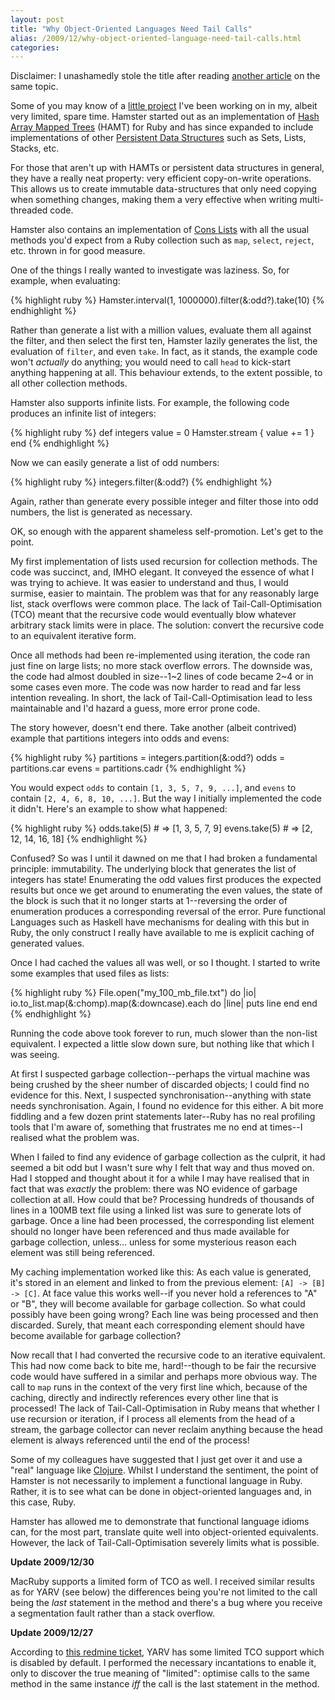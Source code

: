 ```yaml
---
layout: post
title: "Why Object-Oriented Languages Need Tail Calls"
alias: /2009/12/why-object-oriented-language-need-tail-calls.html
categories:
---
```

Disclaimer: I unashamedly stole the title after reading [another article](http://projectfortress.sun.com/Projects/Community/blog/ObjectOrientedTailRecursion) on the same topic.

Some of you may know of a [little project](http://github.com/harukizaemon/hamster) I've been working on in my, albeit very limited, spare time. Hamster started out as an implementation of [Hash Array Mapped Trees](http://lamp.epfl.ch/papers/idealhashtrees.pdf) (HAMT) for Ruby and has since expanded to include implementations of other [Persistent Data Structures](http://en.wikipedia.org/wiki/Persistent_data_structure) such as Sets, Lists, Stacks, etc.

For those that aren't up with HAMTs or persistent data structures in general, they have a really neat property: very efficient copy-on-write operations. This allows us to create immutable data-structures that only need copying when something changes, making them a very effective when writing multi-threaded code.

Hamster also contains an implementation of [Cons Lists](http://en.wikipedia.org/wiki/Cons) with all the usual methods you'd expect from a Ruby collection such as `map`, `select`, `reject`, etc. thrown in for good measure.

One of the things I really wanted to investigate was laziness. So, for example, when evaluating:

{% highlight ruby %}
Hamster.interval(1, 1000000).filter(&:odd?).take(10)
{% endhighlight %}

Rather than generate a list with a million values, evaluate them all against the filter, and then select the first ten, Hamster lazily generates the list, the evaluation of `filter`, and even `take`. In fact, as it stands, the example code won't _actually_ do anything; you would need to call `head` to kick-start anything happening at all. This behaviour extends, to the extent possible, to all other collection methods.

Hamster also supports infinite lists. For example, the following code produces an infinite list of integers:

{% highlight ruby %}
def integers
  value = 0
  Hamster.stream { value += 1 }
end
{% endhighlight %}

Now we can easily generate a list of odd numbers:

{% highlight ruby %}
integers.filter(&:odd?)
{% endhighlight %}

Again, rather than generate every possible integer and filter those into odd numbers, the list is generated as necessary.

OK, so enough with the apparent shameless self-promotion. Let's get to the point.

My first implementation of lists used recursion for collection methods. The code was succinct, and, IMHO elegant. It conveyed the essence of what I was trying to achieve. It was easier to understand and thus, I would surmise, easier to maintain. The problem was that for any reasonably large list, stack overflows were common place. The lack of Tail-Call-Optimisation (TCO) meant that the recursive code would eventually blow whatever arbitrary stack limits were in place. The solution: convert the recursive code to an equivalent iterative form.

Once all methods had been re-implemented using iteration, the code ran just fine on large lists; no more stack overflow errors. The downside was, the code had almost doubled in size--1~2 lines of code became 2~4 or in some cases even more. The code was now harder to read and far less intention revealing. In short, the lack of Tail-Call-Optimisation lead to less maintainable and I'd hazard a guess, more error prone code.

The story however, doesn't end there. Take another (albeit contrived) example that partitions integers into odds and evens:

{% highlight ruby %}
partitions = integers.partition(&:odd?)
odds = partitions.car
evens = partitions.cadr
{% endhighlight %}

You would expect `odds` to contain `[1, 3, 5, 7, 9, ...]`, and `evens` to contain `[2, 4, 6, 8, 10, ...]`. But the way I initially implemented the code it didn't. Here's an example to show what happened:

{% highlight ruby %}
odds.take(5)    # => [1, 3, 5, 7, 9]
evens.take(5)   # => [2, 12, 14, 16, 18]
{% endhighlight %}

Confused? So was I until it dawned on me that I had broken a fundamental principle: immutability. The underlying block that generates the list of integers has state! Enumerating the odd values first produces the expected results but once we get around to enumerating the even values, the state of the block is such that it no longer starts at 1--reversing the order of enumeration produces a corresponding reversal of the error. Pure functional Languages such as Haskell have mechanisms for dealing with this but in Ruby, the only construct I really have available to me is explicit caching of generated values.

Once I had cached the values all was well, or so I thought. I started to write some examples that used files as lists:

{% highlight ruby %}
File.open("my_100_mb_file.txt") do |io|
  io.to_list.map(&:chomp).map(&:downcase).each do |line|
    puts line
  end
end
{% endhighlight %}

Running the code above took forever to run, much slower than the non-list equivalent. I expected a little slow down sure, but nothing like that which I was seeing.

At first I suspected garbage collection--perhaps the virtual machine was being crushed by the sheer number of discarded objects; I could find no evidence for this. Next, I suspected synchronisation--anything with state needs synchronisation. Again, I found no evidence for this either. A bit more fiddling and a few dozen print statements later--Ruby has no real profiling tools that I'm aware of, something that frustrates me no end at times--I realised what the problem was.

When I failed to find any evidence of garbage collection as the culprit, it had seemed a bit odd but I wasn't sure why I felt that way and thus moved on. Had I stopped and thought about it for a while I may have realised that in fact that was _exactly_ the problem: there was NO evidence of garbage collection at all. How could that be? Processing hundreds of thousands of lines in a 100MB text file using a linked list was sure to generate lots of garbage. Once a line had been processed, the corresponding list element should no longer have been referenced and thus made available for garbage collection, unless... unless for some mysterious reason each element was still being referenced.

My caching implementation worked like this: As each value is generated, it's stored in an element and linked to from the previous element: `[A] -> [B] -> [C]`. At face value this works well--if you never hold a references to "A" or "B", they will become available for garbage collection. So what could possibly have been going wrong? Each line was being processed and then discarded. Surely, that meant each corresponding element should have become available for garbage collection?

Now recall that I had converted the recursive code to an iterative equivalent. This had now come back to bite me, hard!--though to be fair the recursive code would have suffered in a similar and perhaps more obvious way. The call to `map` runs in the context of the very first line which, because of the caching, directly and indirectly references every other line that is processed! The lack of Tail-Call-Optimisation in Ruby means that whether I use recursion or iteration, if I process all elements from the head of a stream, the garbage collector can never reclaim anything because the head element is always referenced until the end of the process!

Some of my colleagues have suggested that I just get over it and use a "real" language like [Clojure](http://clojure.org/). Whilst I understand the sentiment, the point of Hamster is not necessarily to implement a functional language in Ruby. Rather, it is to see what can be done in object-oriented languages and, in this case, Ruby.

Hamster has allowed me to demonstrate that functional language idioms can, for the most part, translate quite well into object-oriented equivalents. However, the lack of Tail-Call-Optimisation severely limits what is possible.

**Update 2009/12/30**

MacRuby supports a limited form of TCO as well. I received similar results as for YARV (see below) the differences being you're not limited to the call being the _last_ statement in the method and there's a bug where you receive a segmentation fault rather than a stack overflow.

**Update 2009/12/27**

According to [this redmine ticket](http://redmine.ruby-lang.org/issues/show/1256), YARV has some limited TCO support which is disabled by default. I performed the necessary incantations to enable it, only to discover the true meaning of "limited": optimise calls to the same method in the same instance _iff_ the call is the last statement in the method.
